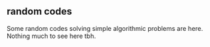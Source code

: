 ## random codes
Some random codes solving simple algorithmic problems are here.<br> Nothing much to see here tbh.
